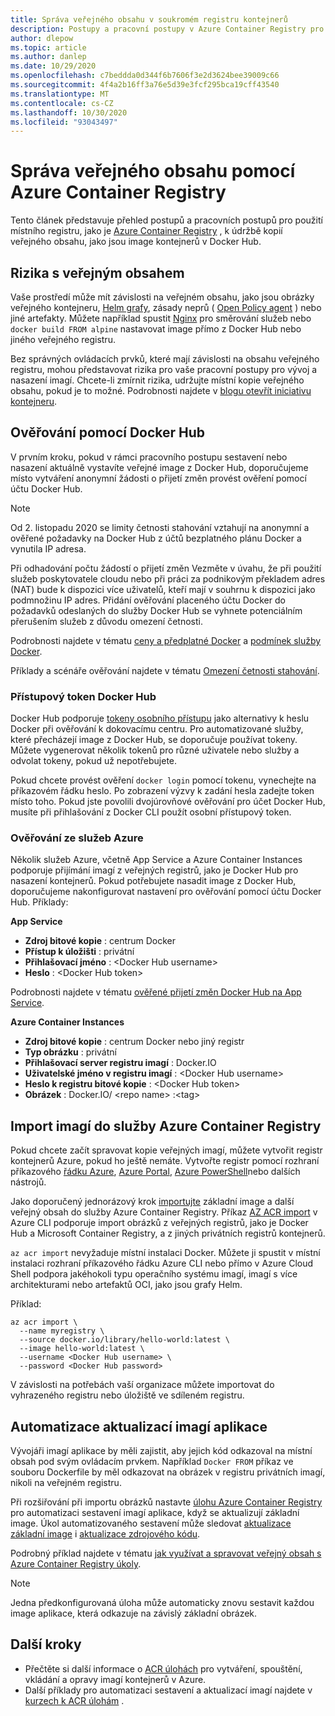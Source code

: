 ```yaml
---
title: Správa veřejného obsahu v soukromém registru kontejnerů
description: Postupy a pracovní postupy v Azure Container Registry pro správu závislostí na veřejných imagí z Docker Hub a jiného veřejného obsahu
author: dlepow
ms.topic: article
ms.author: danlep
ms.date: 10/29/2020
ms.openlocfilehash: c7beddda0d344f6b7606f3e2d3624bee39009c66
ms.sourcegitcommit: 4f4a2b16ff3a76e5d39e3fcf295bca19cff43540
ms.translationtype: MT
ms.contentlocale: cs-CZ
ms.lasthandoff: 10/30/2020
ms.locfileid: "93043497"
---
```

# <a name="manage-public-content-with-azure-container-registry"></a>Správa veřejného obsahu pomocí Azure Container Registry

Tento článek představuje přehled postupů a pracovních postupů pro použití místního registru, jako je [Azure Container Registry](container-registry-intro.md) , k údržbě kopií veřejného obsahu, jako jsou image kontejnerů v Docker Hub. 


## <a name="risks-with-public-content"></a>Rizika s veřejným obsahem

Vaše prostředí může mít závislosti na veřejném obsahu, jako jsou obrázky veřejného kontejneru, [Helm grafy](https://helm.sh/), zásady neprů ( [Open Policy agent](https://www.openpolicyagent.org/) ) nebo jiné artefakty. Můžete například spustit [Nginx](https://hub.docker.com/_/nginx) pro směrování služeb nebo `docker build FROM alpine` nastavovat image přímo z Docker Hub nebo jiného veřejného registru. 

Bez správných ovládacích prvků, které mají závislosti na obsahu veřejného registru, mohou představovat rizika pro vaše pracovní postupy pro vývoj a nasazení imagí. Chcete-li zmírnit rizika, udržujte místní kopie veřejného obsahu, pokud je to možné. Podrobnosti najdete v [blogu otevřít iniciativu kontejneru](https://opencontainers.org/posts/blog). 

## <a name="authenticate-with-docker-hub"></a>Ověřování pomocí Docker Hub

V prvním kroku, pokud v rámci pracovního postupu sestavení nebo nasazení aktuálně vystavíte veřejné image z Docker Hub, doporučujeme místo vytváření anonymní žádosti o přijetí změn provést ověření pomocí účtu Docker Hub.

> [!NOTE]
> Od 2. listopadu 2020 se limity četnosti stahování vztahují na anonymní a ověřené požadavky na Docker Hub z účtů bezplatného plánu Docker a vynutila IP adresa. 
>
> Při odhadování počtu žádostí o přijetí změn Vezměte v úvahu, že při použití služeb poskytovatele cloudu nebo při práci za podnikovým překladem adres (NAT) bude k dispozici více uživatelů, kteří mají v souhrnu k dispozici jako podmnožinu IP adres.  Přidání ověřování placeného účtu Docker do požadavků odeslaných do služby Docker Hub se vyhnete potenciálním přerušením služeb z důvodu omezení četnosti.
>
> Podrobnosti najdete v tématu [ceny a předplatné Docker](https://www.docker.com/pricing) a [podmínek služby Docker](https://www.docker.com/legal/docker-terms-service).



Příklady a scénáře ověřování najdete v tématu [Omezení četnosti stahování](https://docs.docker.com/docker-hub/download-rate-limit/).

### <a name="docker-hub-access-token"></a>Přístupový token Docker Hub

Docker Hub podporuje [tokeny osobního přístupu](https://docs.docker.com/docker-hub/access-tokens/) jako alternativy k heslu Docker při ověřování k dokovacímu centru. Pro automatizované služby, které přecházejí image z Docker Hub, se doporučuje používat tokeny. Můžete vygenerovat několik tokenů pro různé uživatele nebo služby a odvolat tokeny, pokud už nepotřebujete.

Pokud chcete provést ověření `docker login` pomocí tokenu, vynechejte na příkazovém řádku heslo. Po zobrazení výzvy k zadání hesla zadejte token místo toho. Pokud jste povolili dvojúrovňové ověřování pro účet Docker Hub, musíte při přihlašování z Docker CLI použít osobní přístupový token.

### <a name="authenticate-from-azure-services"></a>Ověřování ze služeb Azure

Několik služeb Azure, včetně App Service a Azure Container Instances podporuje přijímání imagí z veřejných registrů, jako je Docker Hub pro nasazení kontejnerů. Pokud potřebujete nasadit image z Docker Hub, doporučujeme nakonfigurovat nastavení pro ověřování pomocí účtu Docker Hub. Příklady:

**App Service**

* **Zdroj bitové kopie** : centrum Docker
* **Přístup k úložišti** : privátní
* **Přihlašovací jméno** : \<Docker Hub username>
* **Heslo** : \<Docker Hub token>

Podrobnosti najdete v tématu [ověřené přijetí změn Docker Hub na App Service](https://azure.github.io/AppService/2020/10/15/Docker-Hub-authenticated-pulls-on-App-Service.html).

**Azure Container Instances**

* **Zdroj bitové kopie** : centrum Docker nebo jiný registr
* **Typ obrázku** : privátní
* **Přihlašovací server registru imagí** : Docker.IO
* **Uživatelské jméno v registru imagí** : \<Docker Hub username>
* **Heslo k registru bitové kopie** : \<Docker Hub token>
* **Obrázek** : Docker.IO/ \<repo name\> :\<tag>

## <a name="import-images-to-an-azure-container-registry"></a>Import imagí do služby Azure Container Registry
 
Pokud chcete začít spravovat kopie veřejných imagí, můžete vytvořit registr kontejnerů Azure, pokud ho ještě nemáte. Vytvořte registr pomocí rozhraní příkazového [řádku Azure](container-registry-get-started-azure-cli.md), [Azure Portal](container-registry-get-started-portal.md), [Azure PowerShell](container-registry-get-started-powershell.md)nebo dalších nástrojů. 

Jako doporučený jednorázový krok [importujte](container-registry-import-images.md) základní image a další veřejný obsah do služby Azure Container Registry. Příkaz [AZ ACR import](/cli/azure/acr#az_acr_import) v Azure CLI podporuje import obrázků z veřejných registrů, jako je Docker Hub a Microsoft Container Registry, a z jiných privátních registrů kontejnerů. 

`az acr import` nevyžaduje místní instalaci Docker. Můžete ji spustit v místní instalaci rozhraní příkazového řádku Azure CLI nebo přímo v Azure Cloud Shell podpora jakéhokoli typu operačního systému imagí, imagí s více architekturami nebo artefaktů OCI, jako jsou grafy Helm.

Příklad:

```azurecli-interactive
az acr import \
  --name myregistry \
  --source docker.io/library/hello-world:latest \
  --image hello-world:latest \
  --username <Docker Hub username> \
  --password <Docker Hub password>
```

V závislosti na potřebách vaší organizace můžete importovat do vyhrazeného registru nebo úložiště ve sdíleném registru.

## <a name="automate-application-image-updates"></a>Automatizace aktualizací imagí aplikace

Vývojáři imagí aplikace by měli zajistit, aby jejich kód odkazoval na místní obsah pod svým ovládacím prvkem. Například `Docker FROM` příkaz ve souboru Dockerfile by měl odkazovat na obrázek v registru privátních imagí, nikoli na veřejném registru. 

Při rozšiřování při importu obrázků nastavte [úlohu Azure Container Registry](container-registry-tasks-overview.md) pro automatizaci sestavení imagí aplikace, když se aktualizují základní image. Úkol automatizovaného sestavení může sledovat [aktualizace základní image](container-registry-tasks-base-images.md) i [aktualizace zdrojového kódu](container-registry-tasks-overview.md#trigger-task-on-source-code-update).

Podrobný příklad najdete v tématu [jak využívat a spravovat veřejný obsah s Azure Container Registry úkoly](https://github.com/SteveLasker/azure-docs/blob/consuming-public-content/articles/container-registry/container-registry-consuming-public-content.md). 

> [!NOTE]
> Jedna předkonfigurovaná úloha může automaticky znovu sestavit každou image aplikace, která odkazuje na závislý základní obrázek. 
 
## <a name="next-steps"></a>Další kroky
 
* Přečtěte si další informace o [ACR úlohách](container-registry-tasks-overview.md) pro vytváření, spouštění, vkládání a opravy imagí kontejnerů v Azure.
* Další příklady pro automatizaci sestavení a aktualizací imagí najdete v [kurzech k ACR úlohám](container-registry-tutorial-quick-task.md) .
